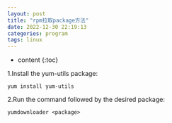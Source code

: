 ```yaml
---
layout: post
title: "rpm拉取package方法"
date: 2022-12-30 22:19:13
categories: program
tags: linux
---
```


* content
{:toc}

1.Install the yum-utils package:
``` shell
yum install yum-utils
```

2.Run the command followed by the desired package:
``` shell
yumdownloader <package>
```